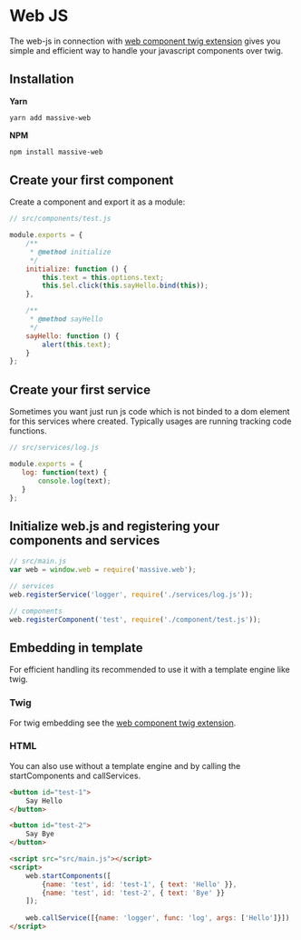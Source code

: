 # Web JS

The web-js in connection with [web component twig extension](https://github.com/massiveart/web-twig)
gives you simple and efficient way to handle your javascript components over twig.

## Installation

**Yarn**

```bash
yarn add massive-web
```

**NPM**

```bash
npm install massive-web
```

## Create your first component

Create a component and export it as a module:

```js
// src/components/test.js

module.exports = {
    /**
     * @method initialize
     */
    initialize: function () {
        this.text = this.options.text;
        this.$el.click(this.sayHello.bind(this));
    },

    /**
     * @method sayHello
     */
    sayHello: function () {
        alert(this.text);
    }
};
```

## Create your first service

Sometimes you want just run js code which is not binded to a dom element for this services where created.
Typically usages are running tracking code functions.

```js
// src/services/log.js

module.exports = {
   log: function(text) {
       console.log(text);
   }    
};
```

## Initialize web.js and registering your components and services

```js
// src/main.js
var web = window.web = require('massive.web');

// services
web.registerService('logger', require('./services/log.js'));

// components
web.registerComponent('test', require('./component/test.js'));
```

## Embedding in template

For efficient handling its recommended to use it with a template engine like twig.

### Twig

For twig embedding see the [web component twig extension](https://github.com/massiveart/web-twig).

### HTML

You can also use without a template engine and by calling the startComponents and callServices.

```html
<button id="test-1">
    Say Hello
</button>

<button id="test-2">
    Say Bye
</button>

<script src="src/main.js"></script>
<script>
    web.startComponents([
        {name: 'test', id: 'test-1', { text: 'Hello' }}, 
        {name: 'test', id: 'test-2', { text: 'Bye' }}
    ]);
    
    web.callService([{name: 'logger', func: 'log', args: ['Hello']}])
</script>
```
